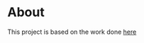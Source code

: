 # About
This project is based on the work done [here](https://github.com/OWASP/www-project-asvs-security-evaluation-templates-with-nuclei)
